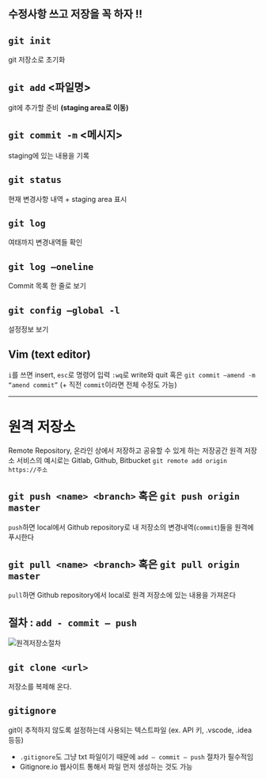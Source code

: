 ## 수정사항 쓰고 저장을 꼭 하자 !! 

## `git init`
git 저장소로 초기화

## `git add` <파일명>
git에 추가할 준비 **(staging area로 이동)**

## `git commit -m` <메시지>
staging에 있는 내용을 기록

## `git status`
현재 변경사항 내역 + staging area 표시

## `git log`
여태까지 변경내역들 확인

## `git log –oneline`
Commit 목록 한 줄로 보기

## `git config –global -l`
설정정보 보기

## Vim (text editor) 
`i`를 쓰면 insert, 
`esc`로 명령어 입력
`:wq`로 write와 quit
혹은 `git commit –amend -m “amend commit”` (+ 직전 `commit`이라면 전체 수정도 가능)

---

# 원격 저장소 
Remote Repository, 온라인 상에서 저장하고 공유할 수 있게 하는 저장공간
원격 저장소 서비스의 예시로는 Gitlab, Github, Bitbucket
`git remote add origin https://주소`

## `git push <name> <branch>` 혹은 `git push origin master`
`push`하면 local에서 Github repository로
내 저장소의 변경내역(`commit`)들을 원격에 푸시한다

## `git pull <name> <branch>` 혹은 `git pull origin master`
`pull`하면 Github repository에서 local로 
원격 저장소에 있는 내용을 가져온다

## 절차 : **`add - commit – push`**
![원격저장소절차](https://miro.medium.com/max/3834/1*g-iW9rUZVeHSdKNnVbAuQg.png)

## `git clone <url>`
저장소를 복제해 온다.

## `gitignore` 
git이 추적하지 않도록 설정하는데 사용되는 텍스트파일 (ex. API 키, .vscode, .idea 등등)
- `.gitignore`도 그냥 txt 파일이기 때문에 `add – commit – push` 절차가 필수적임	
- Gitignore.io 웹사이트 통해서 파일 먼저 생성하는 것도 가능
